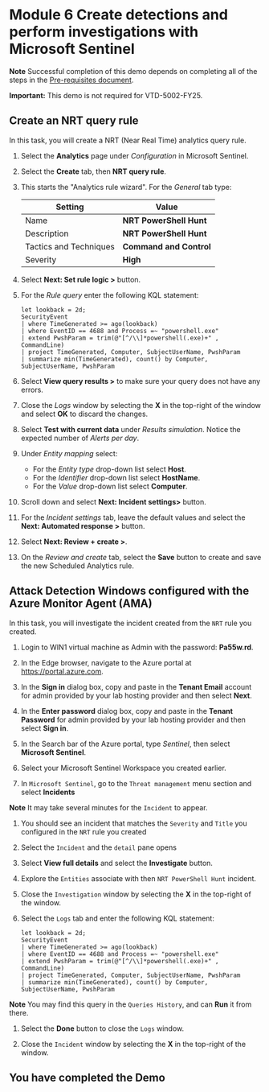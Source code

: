 # Module 6 Create detections and perform investigations with Microsoft Sentinel

**Note** Successful completion of this demo depends on completing all of the steps in the  [Pre-requisites document](00-prerequisites.md).

**Important:** This demo is not required for VTD-5002-FY25.

## Create an NRT query rule

In this task, you will create a NRT (Near Real Time) analytics query rule.

1. Select the **Analytics** page under *Configuration* in Microsoft Sentinel.

1. Select the **Create** tab, then **NRT query rule**.

1. This starts the "Analytics rule wizard". For the *General* tab type:

    |Setting|Value|
    |---|---|
    |Name|**NRT PowerShell Hunt**|
    |Description|**NRT PowerShell Hunt**|
    |Tactics and Techniques|**Command and Control**|
    |Severity|**High**|

1. Select **Next: Set rule logic >** button. 

1. For the *Rule query* enter the following KQL statement:

    ```KQL
    let lookback = 2d; 
    SecurityEvent 
    | where TimeGenerated >= ago(lookback) 
    | where EventID == 4688 and Process =~ "powershell.exe"
    | extend PwshParam = trim(@"[^/\\]*powershell(.exe)+" , CommandLine) 
    | project TimeGenerated, Computer, SubjectUserName, PwshParam 
    | summarize min(TimeGenerated), count() by Computer, SubjectUserName, PwshParam
    ```

1. Select **View query results >** to make sure your query does not have any errors.

1. Close the *Logs* window by selecting the **X** in the top-right of the window and select **OK** to discard the changes. 

1. Select **Test with current data** under *Results simulation*. Notice the expected number of *Alerts per day*.

1. Under *Entity mapping* select:

    - For the *Entity type* drop-down list select **Host**.
    - For the *Identifier* drop-down list select **HostName**.
    - For the *Value* drop-down list select **Computer**.

1. Scroll down and select **Next: Incident settings>** button.

1. For the *Incident settings* tab, leave the default values and select the **Next: Automated response >** button.

1. Select **Next: Review + create >**.

1. On the *Review and create* tab, select the **Save** button to create and save the new Scheduled Analytics rule.

## Attack Detection Windows configured with the Azure Monitor Agent (AMA)

In this task, you will investigate the incident created from the `NRT` rule you created.

1. Login to WIN1 virtual machine as Admin with the password: **Pa55w.rd**.  

1. In the Edge browser, navigate to the Azure portal at https://portal.azure.com.

1. In the **Sign in** dialog box, copy and paste in the **Tenant Email** account for admin provided by your lab hosting provider and then select **Next**.

1. In the **Enter password** dialog box, copy and paste in the **Tenant Password** for admin provided by your lab hosting provider and then select **Sign in**.

1. In the Search bar of the Azure portal, type *Sentinel*, then select **Microsoft Sentinel**.

1. Select your Microsoft Sentinel Workspace you created earlier.

1. In `Microsoft Sentinel`, go to the `Threat management` menu section and select **Incidents**

**Note** It may take several minutes for the `Incident` to appear.

1. You should see an incident that matches the `Severity` and `Title` you configured in the `NRT` rule you created

1. Select the `Incident` and the `detail` pane opens

1. Select **View full details** and select the **Investigate** button.

1. Explore the `Entities` associate with then `NRT PowerShell Hunt` incident.

1. Close the `Investigation` window by selecting the **X** in the top-right of the window.

1. Select the `Logs` tab and enter the following KQL statement:

    ```KQL
    let lookback = 2d; 
    SecurityEvent 
    | where TimeGenerated >= ago(lookback) 
    | where EventID == 4688 and Process =~ "powershell.exe"
    | extend PwshParam = trim(@"[^/\\]*powershell(.exe)+" , CommandLine) 
    | project TimeGenerated, Computer, SubjectUserName, PwshParam 
    | summarize min(TimeGenerated), count() by Computer, SubjectUserName, PwshParam
    ```

**Note** You may find this query in the `Queries History`, and can **Run** it from there.

1. Select the **Done** button to close the `Logs` window.

1. Close the `Incident` window by selecting the **X** in the top-right of the window.

## You have completed the Demo

